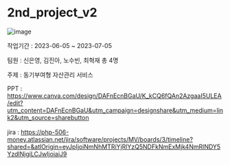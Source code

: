 # 2nd_project_v2

![image](https://github.com/PHP-506-Money/2nd_project_v2/assets/126547900/c6f7ba59-70d0-4147-a5c3-d6f89b2d4d3b)

<p>작업기간 : 2023-06-05 ~ 2023-07-05</p>
<p>팀원 : 신은영, 김진아, 노수빈, 최혁재 총 4명</p>
<p>주제 : 동기부여형 자산관리 서비스</p>

PPT : https://www.canva.com/design/DAFnEcnBGaU/K_kCQ6fQAn2AzgaaI5ULEA/edit?utm_content=DAFnEcnBGaU&utm_campaign=designshare&utm_medium=link2&utm_source=sharebutton
<br><br>
jira : https://php-506-money.atlassian.net/jira/software/projects/MV/boards/3/timeline?shared=&atlOrigin=eyJpIjoiNmNhMTRiYjRlYzQ5NDFkNmExMjk4NmRlNDY5YzdlNjgiLCJwIjoiaiJ9
